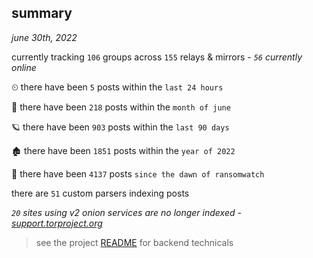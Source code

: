 
## summary
_june 30th, 2022_

currently tracking `106` groups across `155` relays & mirrors - _`56` currently online_

⏲ there have been `5` posts within the `last 24 hours`

🦈 there have been `218` posts within the `month of june`

🪐 there have been `903` posts within the `last 90 days`

🏚 there have been `1851` posts within the `year of 2022`

🦕 there have been `4137` posts `since the dawn of ransomwatch`

there are `51` custom parsers indexing posts

_`20` sites using v2 onion services are no longer indexed - [support.torproject.org](https://support.torproject.org/onionservices/v2-deprecation/)_

> see the project [README](https://github.com/joshhighet/ransomwatch#ransomwatch--) for backend technicals
